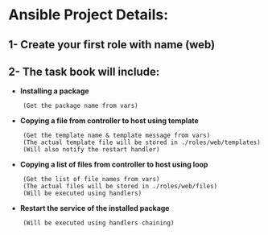 # Ansible Project Details:

## 1- Create your first role with name (web)

## 2- The task book will include:

- **Installing a package**

```
    (Get the package name from vars)
```

- **Copying a file from controller to host using template**

```
    (Get the template name & template message from vars)
    (The actual template file will be stored in ./roles/web/templates)
    (Will also notify the restart handler)
```

- **Copying a list of files from controller to host using loop**

```
    (Get the list of file names from vars)
    (The actual files will be stored in ./roles/web/files)
    (Will be executed using handlers)
```

- **Restart the service of the installed package**

```
    (Will be executed using handlers chaining)
```
